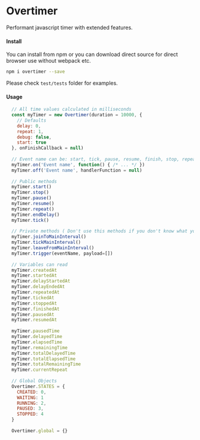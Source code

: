 # Overtimer
Performant javascript timer with extended features.

#### Install

You can install from npm or you can download direct source for direct browser use without webpack etc.
``` bash
npm i overtimer --save
```

Please check `test/tests` folder for examples.

#### Usage
``` javascript
  // All time values calculated in milliseconds
  const myTimer = new Overtimer(duration = 10000, {
    // Defaults
    delay: 0,
    repeat: 1,
    debug: false,
    start: true
  }, onFinishCallback = null)
  
  // Event name can be: start, tick, pause, resume, finish, stop, repeat, update, delaystart, delayend
  myTimer.on('Event name', function() { /* ... */ })
  myTimer.off('Event name', handlerFunction = null)
  
  // Public methods
  myTimer.start()
  myTimer.stop()
  myTimer.pause()
  myTimer.resume()
  myTimer.repeat()
  myTimer.endDelay()
  myTimer.tick()
  
  // Private methods ( Don't use this methods if you don't know what you doing )
  myTimer.joinToMainInterval()
  myTimer.tickMainInterval()
  myTimer.leaveFromMainInterval()
  myTimer.trigger(eventName, payload=[])
  
  // Variables can read
  myTimer.createdAt
  myTimer.startedAt
  myTimer.delayStartedAt
  myTimer.delayEndedAt
  myTimer.repeatedAt
  myTimer.tickedAt
  myTimer.stoppedAt
  myTimer.finishedAt
  myTimer.pausedAt
  myTimer.resumedAt
  
  myTimer.pausedTime
  myTimer.delayedTime
  myTimer.elapsedTime
  myTimer.remainingTime
  myTimer.totalDelayedTime
  myTimer.totalElapsedTime
  myTimer.totalRemainingTime
  myTimer.currentRepeat
  
  // Global Objects
  Overtimer.STATES = {
    CREATED: 0,
    WAITING: 1
    RUNNING: 2,
    PAUSED: 3,
    STOPPED: 4
  }
  
  Overtimer.global = {}
  
```
